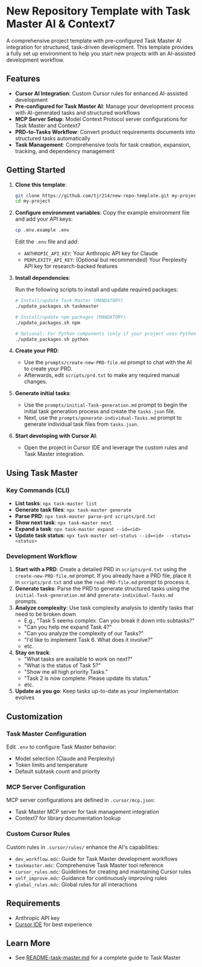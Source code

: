 # New Repository Template with Task Master AI & Context7

A comprehensive project template with pre-configured Task Master AI integration for structured, task-driven development. This template provides a fully set up environment to help you start new projects with an AI-assisted development workflow.

## Features

- **Cursor AI Integration**: Custom Cursor rules for enhanced AI-assisted development
- **Pre-configured for Task Master AI**: Manage your development process with AI-generated tasks and structured workflows
- **MCP Server Setup**: Model Context Protocol server configurations for Task Master and Context7
- **PRD-to-Tasks Workflow**: Convert product requirements documents into structured tasks automatically
- **Task Management**: Comprehensive tools for task creation, expansion, tracking, and dependency management

## Getting Started

1. **Clone this template**:

   ```bash
   git clone https://github.com/tjr214/new-repo-template.git my-project
   cd my-project
   ```

2. **Configure environment variables**:
   Copy the example environment file and add your API keys:

   ```bash
   cp .env.example .env
   ```

   Edit the `.env` file and add:

   - `ANTHROPIC_API_KEY`: Your Anthropic API key for Claude
   - `PERPLEXITY_API_KEY`: (Optional but recommended) Your Perplexity API key for research-backed features

3. **Install dependencies**:

   Run the following scripts to install and update required packages:

   ```bash
   # Install/update Task Master (MANDATORY)
   ./update_packages.sh taskmaster

   # Install/update npm packages (MANDATORY)
   ./update_packages.sh npm

   # Optional: For Python components (only if your project uses Python)
   ./update_packages.sh python
   ```

4. **Create your PRD**:

   - Use the `prompts/create-new-PRD-file.md` prompt to chat with the AI to create your PRD.
   - Afterwards, edit `scripts/prd.txt` to make any required manual changes.

5. **Generate initial tasks**:

   - Use the `prompts/initial-Task-generation.md` prompt to begin the initial task generation process and create the `tasks.json` file.
   - Next, use the `prompts/generate-individual-Tasks.md` prompt to generate individual task files from `tasks.json`.

6. **Start developing with Cursor AI**:
   - Open the project in Cursor IDE and leverage the custom rules and Task Master integration.

## Using Task Master

### Key Commands (CLI)

- **List tasks**: `npx task-master list`
- **Generate task files**: `npx task-master generate`
- **Parse PRD**: `npx task-master parse-prd scripts/prd.txt`
- **Show next task**: `npx task-master next`
- **Expand a task**: `npx task-master expand --id=<id>`
- **Update task status**: `npx task-master set-status --id=<id> --status=<status>`

### Development Workflow

1. **Start with a PRD**: Create a detailed PRD in `scripts/prd.txt` using the `create-new-PRD-file.md` prompt. If you already have a PRD file, place it in `scripts/prd.txt` and use the `read-PRD-file.md` prompt to process it.
2. **Generate tasks**: Parse the PRD to generate structured tasks using the `initial-Task-generation.md` and `generate-individual-Tasks.md` prompts.
3. **Analyze complexity**: Use task complexity analysis to identify tasks that need to be broken down
   - E.g., "Task 5 seems complex. Can you break it down into subtasks?"
   - "Can you help me expand Task 4?"
   - "Can you analyze the complexity of our Tasks?"
   - "I'd like to implement Task 6. What does it involve?"
   - etc.
4. **Stay on track**:
   - "What tasks are available to work on next?"
   - "What is the status of Task 5?"
   - "Show me all high priority Tasks."
   - "Task 2 is now complete. Please update its status."
   - etc.
5. **Update as you go**: Keep tasks up-to-date as your implementation evolves

## Customization

### Task Master Configuration

Edit `.env` to configure Task Master behavior:

- Model selection (Claude and Perplexity)
- Token limits and temperature
- Default subtask count and priority

### MCP Server Configuration

MCP server configurations are defined in `.cursor/mcp.json`:

- Task Master MCP server for task management integration
- Context7 for library documentation lookup

### Custom Cursor Rules

Custom rules in `.cursor/rules/` enhance the AI's capabilities:

- `dev_workflow.mdc`: Guide for Task Master development workflows
- `taskmaster.mdc`: Comprehensive Task Master tool reference
- `cursor_rules.mdc`: Guidelines for creating and maintaining Cursor rules
- `self_improve.mdc`: Guidance for continuously improving rules
- `global_rules.mdc`: Global rules for all interactions

## Requirements

- Anthropic API key
- [Cursor IDE](https://cursor.sh/) for best experience

## Learn More

- See [README-task-master.md](README-task-master.md) for a complete guide to Task Master
